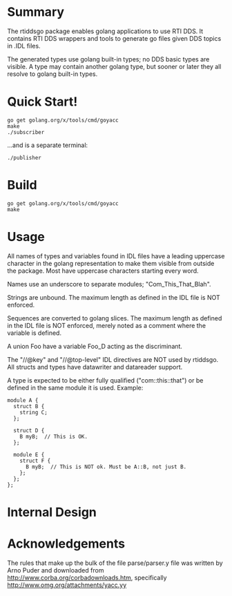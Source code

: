 # Summary

The rtiddsgo package enables golang applications to use RTI DDS. It contains
RTI DDS wrappers and tools to generate go files given DDS topics in .IDL
files.

The generated types use golang built-in types; no DDS basic types are visible. A
type may contain another golang type, but sooner or later they all resolve
to golang built-in types.

# Quick Start!

    go get golang.org/x/tools/cmd/goyacc
    make
    ./subscriber

...and is a separate terminal:

    ./publisher

# Build

    go get golang.org/x/tools/cmd/goyacc
    make

# Usage

All names of types and variables found in IDL files have a leading uppercase
character in the golang representation to make them visible from outside the
package. Most have uppercase characters starting every word.

Names use an underscore to separate modules; "Com_This_That_Blah".

Strings are unbound. The maximum length as defined in the IDL file is NOT
enforced.

Sequences are converted to golang slices. The maximum length as defined in
the IDL file is NOT enforced, merely noted as a comment where the variable
is defined.

A union Foo have a variable Foo_D acting as the discriminant.

The "//@key" and "//@top-level" IDL directives are NOT used by rtiddsgo.
All structs and types have datawriter and datareader support.

A type is expected to be either fully qualified ("com::this::that") or be
defined in the same module it is used. Example:

    module A {
      struct B {
        string C;
      };
      
      struct D {
        B myB;  // This is OK.
      };
      
      module E {
        struct F {
          B myB;  // This is NOT ok. Must be A::B, not just B.
        };
      };
    };



# Internal Design



# Acknowledgements

The rules that make up the bulk of the file parse/parser.y file was written by
Arno Puder and downloaded from http://www.corba.org/corbadownloads.htm,
specifically http://www.omg.org/attachments/yacc.yy
